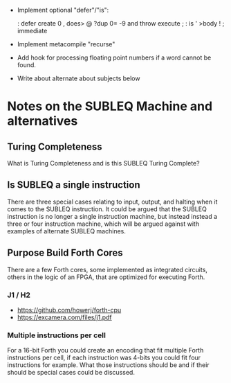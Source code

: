 * Implement optional "defer"/"is":

	: defer create 0 , does> @ ?dup 0= -9 and throw execute ;
	: is ' >body ! ; immediate

* Implement metacompile "recurse"
* Add hook for processing floating point numbers if a word cannot
be found.
* Write about alternate about subjects below

# Notes on the SUBLEQ Machine and alternatives

## Turing Completeness

What is Turing Completeness and is this SUBLEQ Turing Complete?

## Is SUBLEQ a single instruction

There are three special cases relating to input, output, and
halting when it comes to the SUBLEQ instruction. It could be
argued that the SUBLEQ instruction is no longer a single instruction
machine, but instead instead a three or four instruction machine,
which will be argued against with examples of alternate SUBLEQ
machines.

## Purpose Build Forth Cores

There are a few Forth cores, some implemented as integrated circuits,
others in the logic of an FPGA, that are optimized for executing Forth.

### J1 / H2

* <https://github.com/howerj/forth-cpu>
* <https://excamera.com/files/j1.pdf>

### Multiple instructions per cell

For a 16-bit Forth you could create an encoding that fit multiple Forth
instructions per cell, if each instruction was 4-bits you could fit four
instructions for example. What those instructions should be and if their
should be special cases could be discussed.


